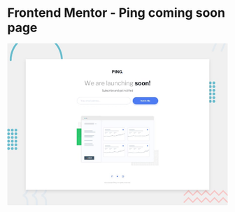 # Frontend Mentor - Ping coming soon page

![Design preview for the Ping coming soon page coding challenge](app/design/desktop-preview.jpg)
